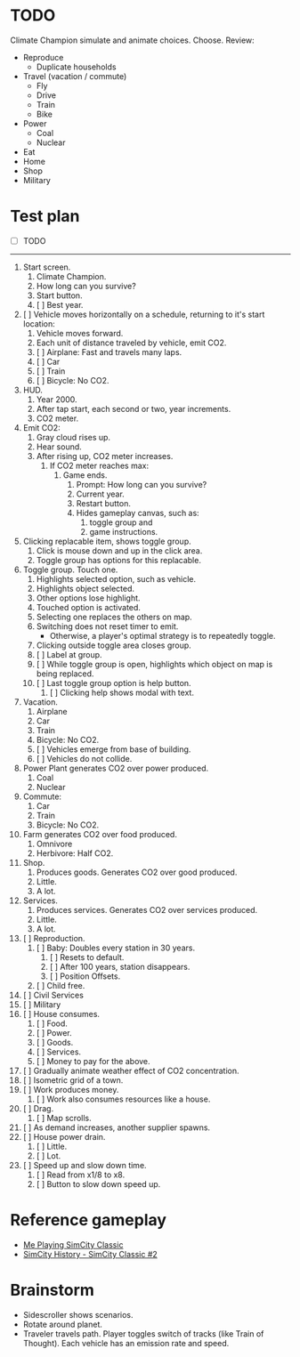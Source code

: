 # TODO
Climate Champion simulate and animate choices. Choose. Review:
- Reproduce
    - Duplicate households
- Travel (vacation / commute)
    - Fly
    - Drive
    - Train
    - Bike
- Power
    - Coal
    - Nuclear
- Eat
- Home
- Shop
- Military

# Test plan

- [ ] TODO
---

1. Start screen.
    1. Climate Champion.
    1. How long can you survive?
    1. Start button.
    1. [ ] Best year.
1. [ ] Vehicle moves horizontally on a schedule, returning to it's start location:
    1. Vehicle moves forward.
    1. Each unit of distance traveled by vehicle, emit CO2.
    1. [ ] Airplane: Fast and travels many laps.
    1. [ ] Car
    1. [ ] Train
    1. [ ] Bicycle: No CO2.
1. HUD.
    1. Year 2000.
    1. After tap start, each second or two, year increments.
    1. CO2 meter.
1. Emit CO2:
    1. Gray cloud rises up.
    1. Hear sound.
    1. After rising up, CO2 meter increases.
        1. If CO2 meter reaches max:
            1. Game ends.
                1. Prompt: How long can you survive?
                1. Current year.
                1. Restart button.
                1. Hides gameplay canvas, such as:
                    1. toggle group and
                    1. game instructions.
1. Clicking replacable item, shows toggle group.
    1. Click is mouse down and up in the click area.
    1. Toggle group has options for this replacable.
1. Toggle group. Touch one.
    1. Highlights selected option, such as vehicle.
    1. Highlights object selected.
    1. Other options lose highlight.
    1. Touched option is activated.
    1. Selecting one replaces the others on map.
    1. Switching does not reset timer to emit.
        - Otherwise, a player's optimal strategy is to repeatedly toggle.
    1. Clicking outside toggle area closes group.
    1. [ ] Label at group.
    1. [ ] While toggle group is open, highlights which object on map is being replaced.
    1. [ ] Last toggle group option is help button.
        1. [ ] Clicking help shows modal with text.
1. Vacation.
    1. Airplane
    1. Car
    1. Train
    1. Bicycle: No CO2.
    1. [ ] Vehicles emerge from base of building.
    1. [ ] Vehicles do not collide.
1. Power Plant generates CO2 over power produced.
    1. Coal
    1. Nuclear
1. Commute:
    1. Car
    1. Train
    1. Bicycle: No CO2.
1. Farm generates CO2 over food produced.
    1. Omnivore
    1. Herbivore: Half CO2.
1. Shop.
    1. Produces goods. Generates CO2 over good produced.
    1. Little.
    1. A lot.
1. Services.
    1. Produces services. Generates CO2 over services produced.
    1. Little.
    1. A lot.
1. [ ] Reproduction.
    1. [ ] Baby: Doubles every station in 30 years.
        1. [ ] Resets to default.
        1. [ ] After 100 years, station disappears.
        1. [ ] Position Offsets.
    1. [ ] Child free.
1. [ ] Civil Services
1. [ ] Military
1. [ ] House consumes.
    1. [ ] Food.
    1. [ ] Power.
    1. [ ] Goods.
    1. [ ] Services.
    1. [ ] Money to pay for the above.
1. [ ] Gradually animate weather effect of CO2 concentration.
1. [ ] Isometric grid of a town.
1. [ ] Work produces money.
    1. [ ] Work also consumes resources like a house.
1. [ ] Drag.
    1. [ ] Map scrolls.
1. [ ] As demand increases, another supplier spawns.
1. [ ] House power drain.
    1. [ ] Little.
    1. [ ] Lot.
1. [ ] Speed up and slow down time.
    1. [ ] Read from x1/8 to x8.
    1. [ ] Button to slow down speed up.


# Reference gameplay

- [Me Playing SimCity Classic](https://www.youtube.com/watch?v=OKI2SI9mp8I)
- [SimCity History - SimCity Classic #2](https://www.youtube.com/watch?v=z8TS_0cDFBw)

# Brainstorm

- Sidescroller shows scenarios.
- Rotate around planet.
- Traveler travels path. Player toggles switch of tracks (like Train of Thought). Each vehicle has an emission rate and speed.

